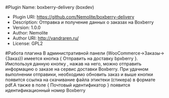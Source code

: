 #Plugin Name: boxberry-delivery (boxdev)

- Plugin URI: https://github.com/Nemolite/boxberry-delivery
- Description: Отправка и получение данных о заказах на Boxberry
- Version: 1.0.0
- Author: Nemolite
- Author URI: http://vandraren.ru/
- License: GPL2

#Работа плагина
В административной панели (WooCommerce->Заказы-> {Заказ})
имеется кнопка { Отправить на доставку bpxberry }.
Имспользуя данную кнопку , нажав на него, можно отправить информацию
о заказе на сервис доставки Boxberry.
При удачном выполнении отправики, необходимо обновить заказ и
выше кнопки появится ссылка на скачивание файла этиктеки (стикера) в формате pdf.А также в поле { Почтовый идентификатор } появится
идентификационный номер Boxberry
